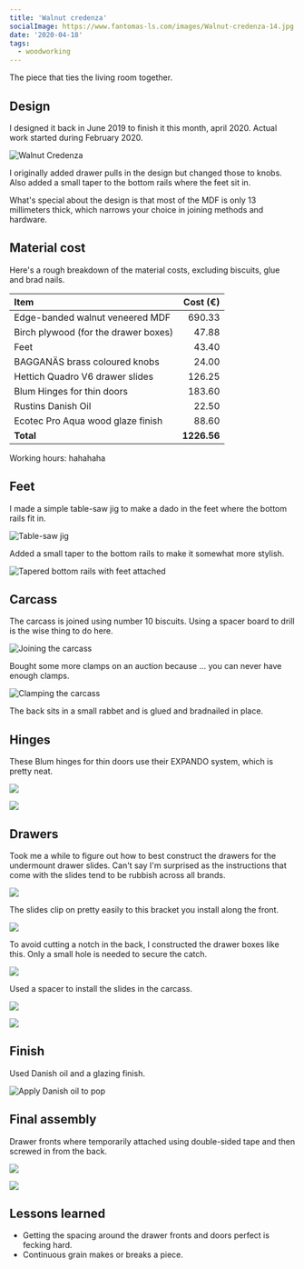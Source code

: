 ```yaml
---
title: 'Walnut credenza'
socialImage: https://www.fantomas-ls.com/images/Walnut-credenza-14.jpg
date: '2020-04-18'
tags:
  - woodworking
---
```


The piece that ties the living room together.

## Design

I designed it back in June 2019 to finish it this month, april 2020. Actual work started during February 2020.

![Walnut Credenza](/images/Walnut-credenza-design.png)

I originally added drawer pulls in the design but changed those to knobs. Also added a small taper to the bottom rails where the feet sit in.

What's special about the design is that most of the MDF is only 13 millimeters thick, which narrows your choice in joining methods and hardware.

## Material cost

Here's a rough breakdown of the material costs, excluding biscuits, glue and brad nails.

| Item                                 |    Cost (€) |
| :----------------------------------- | ----------: |
| Edge-banded walnut veneered MDF      |      690.33 |
| Birch plywood (for the drawer boxes) |       47.88 |
| Feet                                 |       43.40 |
| BAGGANÄS brass coloured knobs        |       24.00 |
| Hettich Quadro V6 drawer slides      |      126.25 |
| Blum Hinges for thin doors           |      183.60 |
| Rustins Danish Oil                   |       22.50 |
| Ecotec Pro Aqua wood glaze finish    |       88.60 |
| **Total**                            | **1226.56** |

Working hours: hahahaha

## Feet

I made a simple table-saw jig to make a dado in the feet where the bottom rails fit in.

![Table-saw jig](/images/Walnut-credenza-1.jpg)

Added a small taper to the bottom rails to make it somewhat more stylish.

![Tapered bottom rails with feet attached](/images/Walnut-credenza-4.jpg)

## Carcass

The carcass is joined using number 10 biscuits. Using a spacer board to drill is the wise thing to do here.

![Joining the carcass](/images/Walnut-credenza-2.jpg)

Bought some more clamps on an auction because ... you can never have enough clamps.

![Clamping the carcass](/images/Walnut-credenza-3.jpg)

The back sits in a small rabbet and is glued and bradnailed in place.

## Hinges

These Blum hinges for thin doors use their EXPANDO system, which is pretty neat. 

![ ](/images/Walnut-credenza-7.jpg)

![ ](/images/Walnut-credenza-6.jpg)

## Drawers

Took me a while to figure out how to best construct the drawers for the undermount drawer slides. Can't say I'm surprised as the instructions that come with the slides tend to be rubbish across all brands.

![ ](/images/Walnut-credenza-8.jpg)

The slides clip on pretty easily to this bracket you install along the front.

![ ](/images/Walnut-credenza-9.jpg)

To avoid cutting a notch in the back, I constructed the drawer boxes like this. Only a small hole is needed to secure the catch.

![ ](/images/Walnut-credenza-10.jpg)

Used a spacer to install the slides in the carcass.

![ ](/images/Walnut-credenza-12.jpg)

![ ](/images/Walnut-credenza-11.jpg)


## Finish

Used Danish oil and a glazing finish.

![Apply Danish oil to pop](/images/Walnut-credenza-5.jpg)

## Final assembly

Drawer fronts where temporarily attached using double-sided tape and then screwed in from the back.

![ ](/images/Walnut-credenza-13.jpg)

![ ](/images/Walnut-credenza-14.jpg)

## Lessons learned

- Getting the spacing around the drawer fronts and doors perfect is fecking hard.
- Continuous grain makes or breaks a piece.